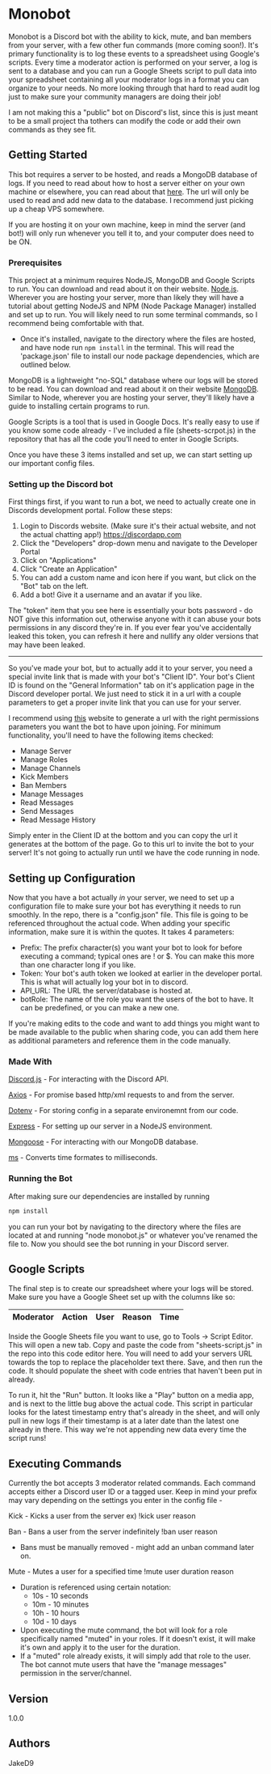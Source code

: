 # Monobot

Monobot is a Discord bot with the ability to kick, mute, and ban members from your server, with a few other fun commands (more coming soon!). It's primary functionality is to log these events to a spreadsheet using Google's scripts. Every time a moderator action is performed on your server, a log is sent to a database and you can run a Google Sheets script to pull data into your spreadsheet containing all your moderator logs in a format you can organize to your needs. No more looking through that hard to read audit log just to make sure your community managers are doing their job!

I am not making this a "public" bot on Discord's list, since this is just meant to be a small project tha tothers can modify the code or add their own commands as they see fit. 

## Getting Started

This bot requires a server to be hosted, and reads a MongoDB database of logs. If you need to read about how to host a server either on your own machine or elsewhere, you can read about that [here](https://www.websitebuilderexpert.com/hosting-websites/). The url will only be used to read and add new data to the database. I recommend just picking up a cheap VPS somewhere. 

If you are hosting it on your own machine, keep in mind the server (and bot!) will only run whenever you tell it to, and your computer does need to be ON. 

### Prerequisites

This project at a minimum requires NodeJS, MongoDB and Google Scripts to run. You can download and read about it on their website. [Node.js](https://nodejs.org/en/). 
Wherever you are hosting your server, more than likely they will have a tutorial about getting NodeJS and NPM (Node Package Manager) installed and set up to run. You will likely need to run some terminal commands, so I recommend being comfortable with that. 

* Once it's installed, navigate to the directory where the files are hosted, and have node run `npm install` in the terminal. This will read the 'package.json' file to install our node package dependencies, which are outlined below.

MongoDB is a lightweight "no-SQL" database where our logs will be stored to be read. You can download and read about it on their website [MongoDB](https://www.mongodb.com/). Similar to Node, wherever you are hosting your server, they'll likely have a guide to installing certain programs to run. 

Google Scripts is a tool that is used in Google Docs. It's really easy to use if you know some code already - I've included a file (sheets-scrpot.js) in the repository that has all the code you'll need to enter in Google Scripts. 

Once you have these 3 items installed and set up, we can start setting up our important config files.

### Setting up the Discord bot

First things first, if you want to run a bot, we need to actually create one in Discords development portal. Follow these steps:

1. Login to Discords website. (Make sure it's their actual website, and not the actual chatting app!) https://discordapp.com
2. Click the "Developers" drop-down menu and navigate to the Developer Portal
3. Click on "Applications"
4. Click "Create an Application"
5. You can add a custom name and icon here if you want, but click on the "Bot" tab on the left.
6. Add a bot! Give it a username and an avatar if you like.

The "token" item that you see here is essentially your bots password - do NOT give this information out, otherwise anyone with it can abuse your bots permissions in any discord they're in. If you ever fear you've accidentally leaked this token, you can refresh it here and nullify any older versions that may have been leaked.

---

So you've made your bot, but to actually add it to your server, you need a special invite link that is made with your bot's "Client ID". Your bot's Client ID is found on the "General Information" tab on it's application page in the Discord developer portal. We just need to stick it in a url with a couple parameters to get a proper invite link that you can use for your server.

I recommend using [this](https://discordapi.com/permissions.html) website to generate a url with the right permissions parameters you want the bot to have upon joining. For minimum functionality, you'll need to have the following items checked:

* Manage Server
* Manage Roles
* Manage Channels
* Kick Members
* Ban Members
* Manage Messages
* Read Messages
* Send Messages
* Read Message History

Simply enter in the Client ID at the bottom and you can copy the url it generates at the bottom of the page. Go to this url to invite the bot to your server! It's not going to actually run until we have the code running in node.

## Setting up Configuration

Now that you have a bot actually *in* your server, we need to set up a configuration file to make sure your bot has everything it needs to run smoothly. In the repo, there is a "config.json" file. This file is going to be referenced throughout the actual code. When adding your specific information, make sure it is within the quotes. It takes 4 parameters:

* Prefix: The prefix character(s) you want your bot to look for before executing a command; typical ones are ! or $. You can make this more than one character long if you like.
* Token: Your bot's auth token we looked at earlier in the developer portal. This is what will actually log your bot in to discord.
* API_URL: The URL the server/database is hosted at. 
* botRole: The name of the role you want the users of the bot to have. It can be predefined, or you can make a new one. 

If you're making edits to the code and want to add things you might want to be made available to the public when sharing code, you can add them here as additional parameters and reference them in the code manually.

### Made With

[Discord.js](https://www.npmjs.com/package/discord.js) - For interacting with the Discord API.

[Axios](https://www.npmjs.com/package/axios) - For promise based http/xml requests to and from the server.

[Dotenv](https://www.npmjs.com/package/dotenv) - For storing config in a separate environemnt from our code.

[Express](https://www.npmjs.com/package/express) - For setting up our server in a NodeJS environment.

[Mongoose](https://www.npmjs.com/package/mongoose) - For interacting with our MongoDB database.

[ms](https://www.npmjs.com/package/ms) - Converts time formates to milliseconds.

### Running the Bot

After making sure our dependencies are installed by running 

```javascript
npm install
```

you can run your bot by navigating to the directory where the files are located at and running "node monobot.js" or whatever you've renamed the file to. Now you should see the bot running in your Discord server.

## Google Scripts

The final step is to create our spreadsheet where your logs will be stored. Make sure you have a Google Sheet set up with the columns like so:

| Moderator     | Action        | User    | Reason    | Time           |
| ------------- |:-------------:| -------:| ---------:| --------------:|

Inside the Google Sheets file you want to use, go to Tools -> Script Editor. This will open a new tab. Copy and paste the code from "sheets-script.js" in the repo into this code editor here. You will need to add your servers URL towards the top to replace the placeholder text there. Save, and then run the code. It should populate the sheet with code entries that haven't been put in already. 

To run it, hit the "Run" button. It looks like a "Play" button on a media app, and is next to the little bug above the actual code. This script in particular looks for the latest timestamp entry that's already in the sheet, and will only pull in new logs if their timestamp is at a later date than the latest one already in there. This way we're not appending new data every time the script runs! 

## Executing Commands

Currently the bot accepts 3 moderator related commands. Each command accepts either a Discord user ID or a tagged user. Keep in mind your prefix may vary depending on the settings you enter in the config file - 

Kick - Kicks a user from the server
ex)
!kick user reason

Ban - Bans a user from the server indefinitely
!ban user reason
* Bans must be manually removed - might add an unban command later on.

Mute - Mutes a user for a specified time
!mute user duration reason
* Duration is referenced using certain notation:
    * 10s - 10 seconds
    * 10m - 10 minutes
    * 10h - 10 hours
    * 10d - 10 days
* Upon executing the mute command, the bot will look for a role specifically named "muted" in your roles. If it doesn't exist, it will make it's own and apply it to the user for the duration. 
* If a "muted" role already exists, it will simply add that role to the user. The bot cannot mute users that have the "manage messages" permission in the server/channel.


## Version

1.0.0

## Authors

JakeD9